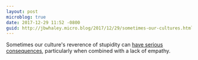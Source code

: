 ```yaml
---
layout: post
microblog: true
date: 2017-12-29 11:52 -0800
guid: http://jbwhaley.micro.blog/2017/12/29/sometimes-our-cultures.html
---
```

Sometimes our culture's reverence of stupidity can [have serious consequences](https://apple.news/AAwhW3cOvQE6UG75D0faMKA), particularly when combined with a lack of empathy.
